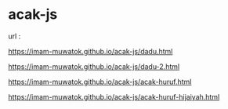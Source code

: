 # acak-js

url :

https://imam-muwatok.github.io/acak-js/dadu.html

https://imam-muwatok.github.io/acak-js/dadu-2.html

https://imam-muwatok.github.io/acak-js/acak-huruf.html

https://imam-muwatok.github.io/acak-js/acak-huruf-hijaiyah.html



